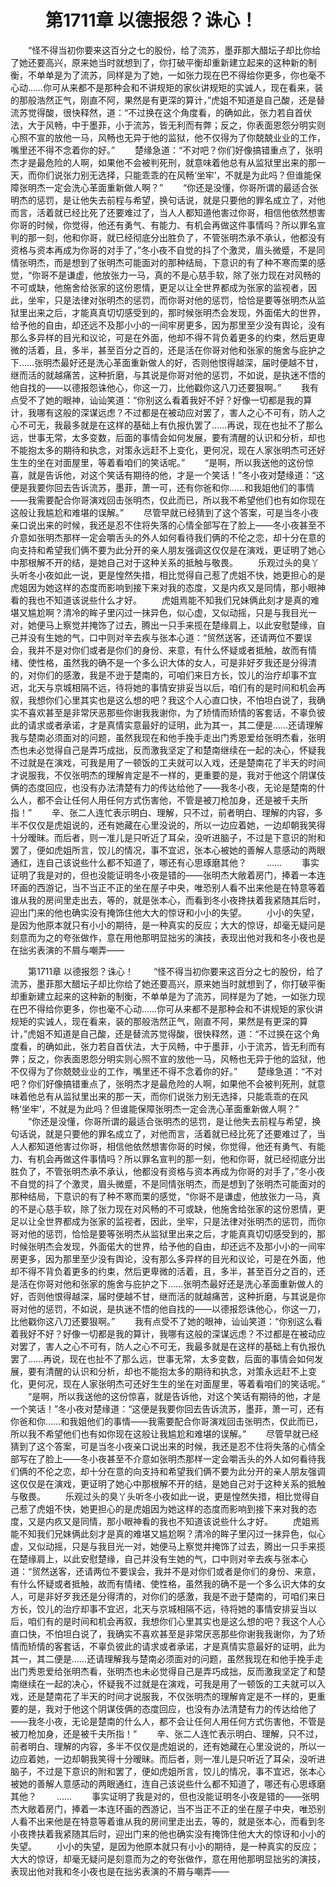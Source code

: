 # 　　第1711章 以德报怨？诛心！
　　“怪不得当初你要来这百分之七的股份，给了流苏，墨菲那大醋坛子却比你给了她还要高兴，原来她当时就想到了，你打破平衡却重新建立起来的这种新的制衡，不单单是为了流苏，同样是为了她，一如张力现在巴不得给你更多，你也毫不心动……你可从来都不是那种会和不讲规矩的家伙讲规矩的实诚人，现在看来，装的那般浩然正气，刚直不阿，果然是有更深的算计，”虎姐不知道是自己酸，还是替流苏觉得酸，很快释然，道：“不过换在这个角度看，的确如此，张力若自首伏法，大于风畅，中于墨菲，小于流苏，皆无利而有弊；反之，你表面恩怨分明实则心照不宣的放他一马，风畅也无异于他的监狱，他不仅得为了你兢兢业业的工作，嘴里还不得不念着你的好。”
　　楚缘急道：“不对吧？你们好像搞错重点了，张明杰才是最危险的人啊，如果他不会被判死刑，就意味着他总有从监狱里出来的那一天，而你们说张力别无选择，只能乖乖的在风畅‘坐牢’，不就是为此吗？但谁能保障张明杰一定会洗心革面重新做人啊？”
　　“你还是没懂，你哥所谓的最适合张明杰的惩罚，是让他失去前程与希望，换句话说，就是只要他的罪名成立了，对他而言，活着就已经比死了还要难过了，当人人都知道他害过你哥，相信他依然想害你哥的时候，你觉得，他还有勇气、有能力、有机会再做这件事情吗？所以罪名宣判的那一刻，他和你哥，就已经彻底分出胜负了，不管张明杰承不承认，他都没有资格与资本再成为你哥的对手了，”冬小夜不自觉的抖了个激灵，眉头微蹙，不是同情张明杰，而是想到了张明杰可能面对的那种结局，下意识的有了种不寒而栗的感觉，“你哥不是谦虚，他放张力一马，真的不是心慈手软，除了张力现在对风畅的不可或缺，他施舍给张家的这份恩情，更足以让全世界都成为张家的监视者，因此，坐牢，只是法律对张明杰的惩罚，而你哥对他的惩罚，恰恰是要等张明杰从监狱里出来之后，才能真真切切感受到的，那时候张明杰会发现，外面偌大的世界，给予他的自由，却还远不及那小小的一间牢房更多，因为那里至少没有舆论，没有那么多异样的目光和议论，可是在外面，他却不得不背负着更多的约束，然后更卑微的活着，且，多半，甚至百分之百的，还是活在你哥对他和张家的施舍与庇护之下……张明杰最好还是洗心革面重新做人的好，否则他恨得越深，届时便越不甘，继而活的就越痛苦，这种折磨，与其说是你哥对他的惩罚，不如说，是执迷不悟的他自找的——以德报怨诛他心，你这一刀，比他戳你这八刀还要狠啊。”
　　我有点受不了她的眼神，讪讪笑道：“你别这么看着我好不好？好像一切都是我的算计，我哪有这般的深谋远虑？不过都是在被动应对罢了，害人之心不可有，防人之心不可无，我最多就是在这样的基础上有仇报仇罢了……再说，现在也扯不了那么远，世事无常，太多变数，后面的事情会如何发展，要有清醒的认识和分析，却也不能抱太多的期待和执念，对策永远赶不上变化，更何况，现在人家张明杰可还好生生的坐在对面屋里，等着看咱们的笑话呢。”
　　“是啊，所以我送他的这份惊喜，就是告诉他，对这个笑话有期待的他，才是一个笑话！”冬小夜对楚缘道：“这便是我要你回去告诉流苏，墨菲，萧一可，还有你爸和你……和我姐他们的事情——我需要配合你哥演戏回击张明杰，仅此而已，所以我不希望他们也有如你现在这般让我尴尬和难堪的误解。”
　　尽管早就已经猜到了这个答案，可是当冬小夜亲口说出来的时候，我还是忍不住将失落的心情全部写在了脸上——冬小夜甚至不介意如张明杰那样一定会嚼舌头的外人如何看待我们俩的不伦之恋，却十分在意的向支持和希望我们俩不要为此分开的亲人朋友强调这仅仅是在演戏，更证明了她心中那根解不开的结，是她自己对于这种关系的抵触与敬畏。
　　乐观过头的臭丫头听冬小夜如此一说，更是惶然失措，相比觉得自己惹了虎姐不快，她更担心的是虎姐因为她这样的态度而影响到接下来对我的态度，又是内疚又是同情，那小眼神看的我也不知道该说些什么才好。
　　虎姐焉能不知我们兄妹俩此刻才是真的难堪又尴尬啊？清冷的眸子里闪过一抹异色，似心虚，又似动摇，只是与我目光一对，她便马上察觉并掩饰了过去，腾出一只手来揽在楚缘肩上，以此安慰楚缘，自己并没有生她的气，口中则对辛去疾与张本心道：“贸然送客，还请两位不要误会，我并不是对你们或者是你们的身份、来意，有什么怀疑或者抵触，故而有情绪、使性格，虽然我的确不是一个多么识大体的女人，可是非好歹我还是分得清的，对你们的感激，我是不逊于楚南的，可咱们来日方长，饺儿的治疗却事不宜迟，北天与京城相隔不远，待将她的事情安排妥当以后，咱们有的是时间和机会再叙，我想你们心里其实也是这么想的吧？我这个人心直口快，不怕坦白说了，我确实不喜欢甚至是非常厌恶那些你谢我我谢你，为了矫情而矫情的客套话，不辜负彼此的请求或者承诺，才是真情实意最好的证明，此为其一，其二便是……还请理解我与楚南必须面对的问题，虽然我现在和他手挽手走出门秀恩爱给张明杰看，张明杰也未必觉得自己是弄巧成拙，反而激我坚定了和楚南继续在一起的决心，怀疑我不过就是在演戏，可我是用了一顿饭的工夫就可以入戏，还是楚南花了半天的时间才说服我，不仅张明杰的理解肯定是不一样的，更重要的是，我对于他这个阴谋伎俩的态度回应，也没有办法清楚有力的传达给他了——我冬小夜，无论是楚南的什么人，都不会让任何人用任何方式伤害他，不管是被刀枪加身，还是被千夫所指！”
　　辛、张二人连忙表示明白、理解，只不过，前者明白、理解的内容，多半不仅仅是虎姐说的，还有她藏在心里没说的，所以一边应着她，一边却朝我笑得十分暧昧。而后者，则一准儿是只听近了耳朵，没听进脑子，不过是下意识的附和罢了，便如虎姐所言，饺儿的情况，事不宜迟，张本心被她的善解人意感动的两眼通红，连自己该说些什么都不知道了，哪还有心思琢磨其他？
　　……
　　事实证明了我是对的，但也没能证明冬小夜是错的——张明杰大敞着房门，捧着一本连环画的西游记，当不当正不正的坐在屋子中央，唯恐别人看不出来他是在特意等着谁从我的房间里走出去，等的，就是张本心，而看到冬小夜搀扶着我紧随其后时，迎出门来的他也确实没有掩饰住他大大的惊讶和小小的失望。
　　小小的失望，是因为他原本就只有小小的期待，是一种真实的反应；大大的惊讶，却毫无疑问是刻意而为之的夸张做作，意在用他那明显拙劣的演技，表现出他对我和冬小夜也是在拙劣表演的不屑与嘲弄——

　　第1711章 以德报怨？诛心！
　　“怪不得当初你要来这百分之七的股份，给了流苏，墨菲那大醋坛子却比你给了她还要高兴，原来她当时就想到了，你打破平衡却重新建立起来的这种新的制衡，不单单是为了流苏，同样是为了她，一如张力现在巴不得给你更多，你也毫不心动……你可从来都不是那种会和不讲规矩的家伙讲规矩的实诚人，现在看来，装的那般浩然正气，刚直不阿，果然是有更深的算计，”虎姐不知道是自己酸，还是替流苏觉得酸，很快释然，道：“不过换在这个角度看，的确如此，张力若自首伏法，大于风畅，中于墨菲，小于流苏，皆无利而有弊；反之，你表面恩怨分明实则心照不宣的放他一马，风畅也无异于他的监狱，他不仅得为了你兢兢业业的工作，嘴里还不得不念着你的好。”
　　楚缘急道：“不对吧？你们好像搞错重点了，张明杰才是最危险的人啊，如果他不会被判死刑，就意味着他总有从监狱里出来的那一天，而你们说张力别无选择，只能乖乖的在风畅‘坐牢’，不就是为此吗？但谁能保障张明杰一定会洗心革面重新做人啊？”
　　“你还是没懂，你哥所谓的最适合张明杰的惩罚，是让他失去前程与希望，换句话说，就是只要他的罪名成立了，对他而言，活着就已经比死了还要难过了，当人人都知道他害过你哥，相信他依然想害你哥的时候，你觉得，他还有勇气、有能力、有机会再做这件事情吗？所以罪名宣判的那一刻，他和你哥，就已经彻底分出胜负了，不管张明杰承不承认，他都没有资格与资本再成为你哥的对手了，”冬小夜不自觉的抖了个激灵，眉头微蹙，不是同情张明杰，而是想到了张明杰可能面对的那种结局，下意识的有了种不寒而栗的感觉，“你哥不是谦虚，他放张力一马，真的不是心慈手软，除了张力现在对风畅的不可或缺，他施舍给张家的这份恩情，更足以让全世界都成为张家的监视者，因此，坐牢，只是法律对张明杰的惩罚，而你哥对他的惩罚，恰恰是要等张明杰从监狱里出来之后，才能真真切切感受到的，那时候张明杰会发现，外面偌大的世界，给予他的自由，却还远不及那小小的一间牢房更多，因为那里至少没有舆论，没有那么多异样的目光和议论，可是在外面，他却不得不背负着更多的约束，然后更卑微的活着，且，多半，甚至百分之百的，还是活在你哥对他和张家的施舍与庇护之下……张明杰最好还是洗心革面重新做人的好，否则他恨得越深，届时便越不甘，继而活的就越痛苦，这种折磨，与其说是你哥对他的惩罚，不如说，是执迷不悟的他自找的——以德报怨诛他心，你这一刀，比他戳你这八刀还要狠啊。”
　　我有点受不了她的眼神，讪讪笑道：“你别这么看着我好不好？好像一切都是我的算计，我哪有这般的深谋远虑？不过都是在被动应对罢了，害人之心不可有，防人之心不可无，我最多就是在这样的基础上有仇报仇罢了……再说，现在也扯不了那么远，世事无常，太多变数，后面的事情会如何发展，要有清醒的认识和分析，却也不能抱太多的期待和执念，对策永远赶不上变化，更何况，现在人家张明杰可还好生生的坐在对面屋里，等着看咱们的笑话呢。”
　　“是啊，所以我送他的这份惊喜，就是告诉他，对这个笑话有期待的他，才是一个笑话！”冬小夜对楚缘道：“这便是我要你回去告诉流苏，墨菲，萧一可，还有你爸和你……和我姐他们的事情——我需要配合你哥演戏回击张明杰，仅此而已，所以我不希望他们也有如你现在这般让我尴尬和难堪的误解。”
　　尽管早就已经猜到了这个答案，可是当冬小夜亲口说出来的时候，我还是忍不住将失落的心情全部写在了脸上——冬小夜甚至不介意如张明杰那样一定会嚼舌头的外人如何看待我们俩的不伦之恋，却十分在意的向支持和希望我们俩不要为此分开的亲人朋友强调这仅仅是在演戏，更证明了她心中那根解不开的结，是她自己对于这种关系的抵触与敬畏。
　　乐观过头的臭丫头听冬小夜如此一说，更是惶然失措，相比觉得自己惹了虎姐不快，她更担心的是虎姐因为她这样的态度而影响到接下来对我的态度，又是内疚又是同情，那小眼神看的我也不知道该说些什么才好。
　　虎姐焉能不知我们兄妹俩此刻才是真的难堪又尴尬啊？清冷的眸子里闪过一抹异色，似心虚，又似动摇，只是与我目光一对，她便马上察觉并掩饰了过去，腾出一只手来揽在楚缘肩上，以此安慰楚缘，自己并没有生她的气，口中则对辛去疾与张本心道：“贸然送客，还请两位不要误会，我并不是对你们或者是你们的身份、来意，有什么怀疑或者抵触，故而有情绪、使性格，虽然我的确不是一个多么识大体的女人，可是非好歹我还是分得清的，对你们的感激，我是不逊于楚南的，可咱们来日方长，饺儿的治疗却事不宜迟，北天与京城相隔不远，待将她的事情安排妥当以后，咱们有的是时间和机会再叙，我想你们心里其实也是这么想的吧？我这个人心直口快，不怕坦白说了，我确实不喜欢甚至是非常厌恶那些你谢我我谢你，为了矫情而矫情的客套话，不辜负彼此的请求或者承诺，才是真情实意最好的证明，此为其一，其二便是……还请理解我与楚南必须面对的问题，虽然我现在和他手挽手走出门秀恩爱给张明杰看，张明杰也未必觉得自己是弄巧成拙，反而激我坚定了和楚南继续在一起的决心，怀疑我不过就是在演戏，可我是用了一顿饭的工夫就可以入戏，还是楚南花了半天的时间才说服我，不仅张明杰的理解肯定是不一样的，更重要的是，我对于他这个阴谋伎俩的态度回应，也没有办法清楚有力的传达给他了——我冬小夜，无论是楚南的什么人，都不会让任何人用任何方式伤害他，不管是被刀枪加身，还是被千夫所指！”
　　辛、张二人连忙表示明白、理解，只不过，前者明白、理解的内容，多半不仅仅是虎姐说的，还有她藏在心里没说的，所以一边应着她，一边却朝我笑得十分暧昧。而后者，则一准儿是只听近了耳朵，没听进脑子，不过是下意识的附和罢了，便如虎姐所言，饺儿的情况，事不宜迟，张本心被她的善解人意感动的两眼通红，连自己该说些什么都不知道了，哪还有心思琢磨其他？
　　……
　　事实证明了我是对的，但也没能证明冬小夜是错的——张明杰大敞着房门，捧着一本连环画的西游记，当不当正不正的坐在屋子中央，唯恐别人看不出来他是在特意等着谁从我的房间里走出去，等的，就是张本心，而看到冬小夜搀扶着我紧随其后时，迎出门来的他也确实没有掩饰住他大大的惊讶和小小的失望。
　　小小的失望，是因为他原本就只有小小的期待，是一种真实的反应；大大的惊讶，却毫无疑问是刻意而为之的夸张做作，意在用他那明显拙劣的演技，表现出他对我和冬小夜也是在拙劣表演的不屑与嘲弄——
